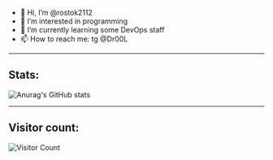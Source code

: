 - 👋 Hi, I’m @rostok2112
- 👀 I’m interested in programming
- 🌱 I’m currently learning some DevOps staff
- 📫 How to reach me: tg @Dr00L

____

## Stats:
![Anurag's GitHub stats](https://github-readme-stats.vercel.app/api?username=rostok2112&show_icons=true&theme=transparent)

____

## Visitor count:

![Visitor Count](https://profile-counter.glitch.me/rostok2112/count.svg)
